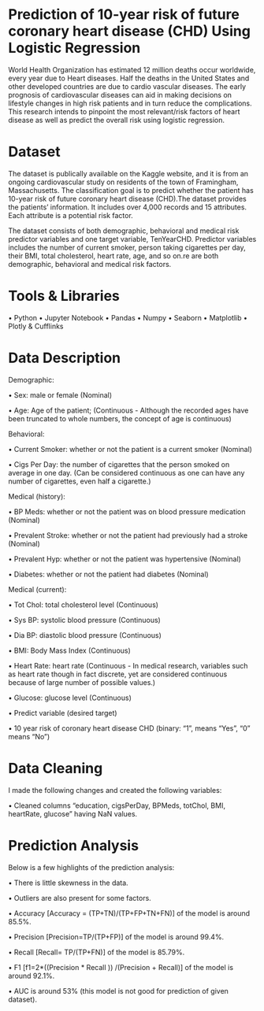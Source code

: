 # Prediction of 10-year risk of future coronary heart disease (CHD) Using Logistic Regression

World Health Organization has estimated 12 million deaths occur worldwide, every year due to Heart diseases. Half the deaths in the United States and other developed countries are due to cardio vascular diseases. The early prognosis of cardiovascular diseases can aid in making decisions on lifestyle changes in high risk patients and in turn reduce the complications. This research intends to pinpoint the most relevant/risk factors of heart disease as well as predict the overall risk using logistic regression.


# Dataset

The dataset is publically available on the Kaggle website, and it is from an ongoing cardiovascular study on residents of the town of Framingham, Massachusetts. The classification goal is to predict whether the patient has 10-year risk of future coronary heart disease (CHD).The dataset provides the patients’ information. It includes over 4,000 records and 15 attributes.
Each attribute is a potential risk factor. 

The dataset consists of both demographic, behavioral and medical risk predictor variables and one target variable, TenYearCHD. Predictor variables includes the number of current smoker, person taking cigarettes per day, their BMI, total cholesterol, heart rate, age, and so on.re are both demographic, behavioral and medical risk factors. 

# Tools & Libraries

• Python • Jupyter Notebook • Pandas • Numpy • Seaborn • Matplotlib • Plotly & Cufflinks

# Data Description

Demographic:

•	Sex: male or female (Nominal)

•	Age: Age of the patient; (Continuous - Although the recorded ages have been truncated to whole numbers, the concept of age is continuous)

Behavioral:

•	Current Smoker: whether or not the patient is a current smoker (Nominal)

•	Cigs Per Day: the number of cigarettes that the person smoked on average in one day. (Can be considered continuous as one can have any number of cigarettes, even half a cigarette.)

Medical (history):

•	BP Meds: whether or not the patient was on blood pressure medication (Nominal)

•	Prevalent Stroke: whether or not the patient had previously had a stroke (Nominal)

•	Prevalent Hyp: whether or not the patient was hypertensive (Nominal)

•	Diabetes: whether or not the patient had diabetes (Nominal)

Medical (current):

•	Tot Chol: total cholesterol level (Continuous)

•	Sys BP: systolic blood pressure (Continuous)

•	Dia BP: diastolic blood pressure (Continuous)

•	BMI: Body Mass Index (Continuous)

•	Heart Rate: heart rate (Continuous - In medical research, variables such as heart rate though in fact discrete, yet are considered continuous because of large number of possible values.)

•	Glucose: glucose level (Continuous)

•	Predict variable (desired target)

•	10 year risk of coronary heart disease CHD (binary: “1”, means “Yes”, “0” means “No”)

# Data Cleaning

I made the following changes and created the following variables:

•	Cleaned columns “education, cigsPerDay, BPMeds, totChol, BMI, heartRate, glucose” having NaN values.

# Prediction Analysis

Below is a few highlights of the prediction analysis:

•	There is little skewness in the data.

•	Outliers are also present for some factors.

•	Accuracy [Accuracy = (TP+TN)/(TP+FP+TN+FN)] of the model is around 85.5%.

•	Precision [Precision=TP/(TP+FP)] of the model is around 99.4%.

•	Recall [Recall= TP/(TP+FN)] of the model is 85.79%.

•	F1 [f1=2*((Precision * Recall )) /(Precision + Recall)] of the model is around 92.1%.

•	AUC is around 53% (this model is not good for prediction of given dataset).
